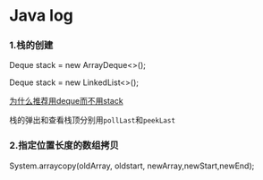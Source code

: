 # Java log

### 1.栈的创建

Deque<Integer> stack = new ArrayDeque<>();

Deque<Integer> stack = new LinkedList<>();

[为什么推荐用deque而不用stack](https://mp.weixin.qq.com/s/Ba8jrULf8NJbENK6WGrVWg)

栈的弹出和查看栈顶分别用`pollLast`和`peekLast`

### 2.指定位置长度的数组拷贝

System.arraycopy(oldArray, oldstart, newArray,newStart,newEnd);



